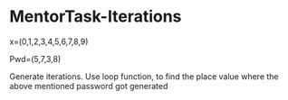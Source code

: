# MentorTask-Iterations

x=(0,1,2,3,4,5,6,7,8,9)

Pwd=(5,7,3,8)

Generate iterations. Use loop function, to find the place value where the above mentioned password got generated
